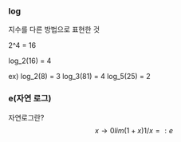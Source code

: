 ### log

지수를 다른 방법으로 표현한 것

2^4 = 16

log_2(16) = 4

ex)
log_2(8) = 3
log_3(81) = 4
log_5(25) = 2
### e(자연 로그)
자연로그란?
$$x→0lim​(1+x)1/x=:e$$